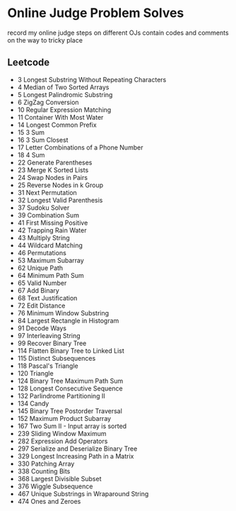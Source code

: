 # Online Judge Problem Solves

record my online judge steps on different OJs
contain codes and comments on the way to tricky place

## Leetcode

- 3 Longest Substring Without Repeating Characters
- 4 Median of Two Sorted Arrays
- 5 Longest Palindromic Substring
- 6 ZigZag Conversion
- 10 Regular Expression Matching
- 11 Container With Most Water
- 14 Longest Common Prefix
- 15 3 Sum
- 16 3 Sum Closest
- 17 Letter Combinations of a Phone Number
- 18 4 Sum
- 22 Generate Parentheses
- 23 Merge K Sorted Lists
- 24 Swap Nodes in Pairs
- 25 Reverse Nodes in k Group
- 31 Next Permutation
- 32 Longest Valid Parenthesis
- 37 Sudoku Solver
- 39 Combination Sum
- 41 First Missing Positive
- 42 Trapping Rain Water
- 43 Multiply String
- 44 Wildcard Matching
- 46 Permutations
- 53 Maximum Subarray
- 62 Unique Path
- 64 Minimum Path Sum
- 65 Valid Number
- 67 Add Binary
- 68 Text Justification
- 72 Edit Distance
- 76 Minimum Window Substring
- 84 Largest Rectangle in Histogram
- 91 Decode Ways
- 97 Interleaving String
- 99 Recover Binary Tree
- 114 Flatten Binary Tree to Linked List
- 115 Distinct Subsequences
- 118 Pascal's Triangle
- 120 Triangle
- 124 Binary Tree Maximum Path Sum
- 128 Longest Consecutive Sequence
- 132 Parlindrome Partitioning II
- 134 Candy
- 145 Binary Tree Postorder Traversal
- 152 Maximum Product Subarray
- 167 Two Sum II - Input array is sorted
- 239 Sliding Window Maximum
- 282 Expression Add Operators
- 297 Serialize and Deserialize Binary Tree
- 329 Longest Increasing Path in a Matrix
- 330 Patching Array
- 338 Counting Bits
- 368 Largest Divisible Subset
- 376 Wiggle Subsequence
- 467 Unique Substrings in Wraparound String
- 474 Ones and Zeroes
